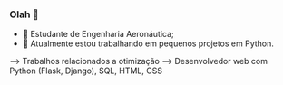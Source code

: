 ### Olah 👋

- 🌱 Estudante de Engenharia Aeronáutica;
- 🔭 Atualmente estou trabalhando em pequenos projetos em Python.

--> Trabalhos relacionados a otimização
--> Desenvolvedor web com Python (Flask, Django), SQL, HTML, CSS
